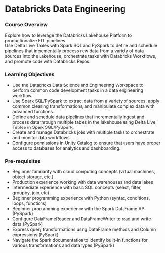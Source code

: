 # Databricks Data Engineering

### Course Overview  
Explore how to leverage the Databricks Lakehouse Platform to productionalize ETL pipelines.  
Use Delta Live Tables with Spark SQL and PySpark to define and schedule pipelines that incrementally process new data from a variety of data sources into the Lakehouse, orchestrate tasks with Databricks Workflows, and promote code with Databricks Repos.  

### Learning Objectives  
- Use the Databricks Data Science and Engineering Workspace to perform common code development tasks in a data engineering workflow.
- Use Spark SQL/PySpark to extract data from a variety of sources, apply common cleaning transformations, and manipulate complex data with advanced functions.
- Define and schedule data pipelines that incrementally ingest and process data through multiple tables in the lakehouse using Delta Live Tables in Spark SQL/PySpark. 
- Create and manage Databricks jobs with multiple tasks to orchestrate and monitor data workflows.
- Configure permissions in Unity Catalog to ensure that users have proper access to databases for analytics and dashboarding.

### Pre-requisites  
- Beginner familiarity with cloud computing concepts (virtual machines, object storage, etc.)
- Production experience working with data warehouses and data lakes
- Intermediate experience with basic SQL concepts (select, filter, groupby, join, etc)
- Beginner programming experience with Python (syntax, conditions, loops, functions)
- Beginner programming experience with the Spark DataFrame API (PySpark)
- Configure DataFrameReader and DataFrameWriter to read and write data (PySpark)
- Express query transformations using DataFrame methods and Column expressions (PySpark)
- Navigate the Spark documentation to identify built-in functions for various transformations and data types (PySpark)
